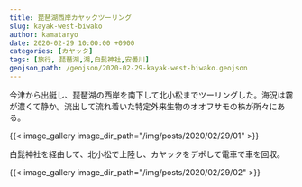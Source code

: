 ```yaml
---
title: 琵琶湖西岸カヤックツーリング
slug: kayak-west-biwako
author: kamataryo
date: 2020-02-29 10:00:00 +0900
categories: [カヤック]
tags: [旅行, 琵琶湖,湖,白髭神社,安曇川]
geojson_path: /geojson/2020-02-29-kayak-west-biwako.geojson
---
```


今津から出艇し、琵琶湖の西岸を南下して北小松までツーリングした。海況は霧が濃くて静か。流出して流れ着いた特定外来生物のオオフサモの株が所々にある。

{{< image_gallery image_dir_path="/img/posts/2020/02/29/01" >}}

白髭神社を経由して、北小松で上陸し、カヤックをデポして電車で車を回収。

{{< image_gallery image_dir_path="/img/posts/2020/02/29/02" >}}
